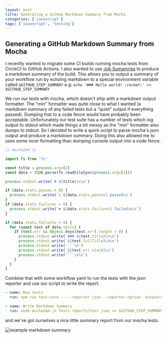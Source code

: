 ```yaml
---
layout: post
title: Generating a GitHub Markdown Summary from Mocha
categories: ['javascript']
tags: ['javascript', 'testing']
---
```


## Generating a GitHub Markdown Summary from Mocha

I recently wanted to migrate some CI builds running mocha tests from CircleCI to GitHub Actions. I also wanted to use [Job Sumamries](https://github.blog/2022-05-09-supercharging-github-actions-with-job-summaries/) to produce a markdown summary of the build. This allows you to output a summary of your workflow run by echoing markdown to a special environment variable called `$GITHUB_STEP_SUMMARY` e.g: `echo '### Hello world! :rocket:' >> $GITHUB_STEP_SUMMARY`

We run our tests with mocha, which doesn't ship with a markdown output formatter. The "min" formatter was quite close to what I wanted (a markdown summary of any failed tests but a "quiet" output if everything passed). Dumping that to a code fence would have probably been acceptable. Unfortunately our test suite has a number of tests which log output to stdout which made things a bit messy as the "min" formatter also dumps to stdout. So I decided to write a quick script to parse mocha's json output and produce a markdown summary. Doing this also allowed me to uses some nicer formatting than dumping console output into a code fence.

```js
// mocha2md.js

import fs from 'fs'

const title = process.argv[2]
const data = JSON.parse(fs.readFileSync(process.argv[3]))

process.stdout.write(`# ${title}\n\n`)

if (data.stats.passes > 0) {
  process.stdout.write(`✔ ${data.stats.passes} passed\n`)
}
if (data.stats.failures > 0) {
  process.stdout.write(`✖ ${data.stats.failures} failed\n\n`)
}

if (data.stats.failures > 0) {
  for (const test of data.tests) {
    if (test.err && Object.keys(test.err).length > 0) {
      process.stdout.write(`### ${test.title}\n\n`)
      process.stdout.write(`${test.fullTitle}\n\n`)
      process.stdout.write('```\n')
      process.stdout.write(`${test.err.stack}\n`)
      process.stdout.write('```\n\n')
    }
  }
}
```

Combine that with some workflow yaml to run the tests with the json reporter and use our script to write the report.

```yaml
- name: Run tests
  run: npm run test:core -- --reporter json --reporter-option 'output=reports/test.json'

- name: Write Markdown Summary
  run: node mocha2md.js Tests reports/test.json >> $GITHUB_STEP_SUMMARY
```

and we've got ourselves a nice little summary report from our mocha tests.

![example markdown summary]({{site.baseurl}}/assets/markdown-summary.png)
